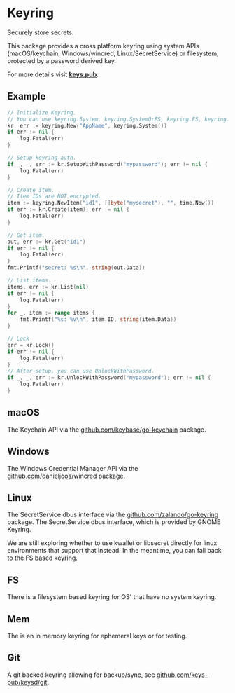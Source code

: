 # Keyring

Securely store secrets.

This package provides a cross platform keyring using system APIs (macOS/keychain,
Windows/wincred, Linux/SecretService) or filesystem, protected by a password derived key.

For more details visit **[keys.pub](https://keys.pub)**.

## Example

```go
// Initialize Keyring.
// You can use keyring.System, keyring.SystemOrFS, keyring.FS, keyring.Mem, git.NewRepository.
kr, err := keyring.New("AppName", keyring.System())
if err != nil {
    log.Fatal(err)
}

// Setup keyring auth.
if _, _, err := kr.SetupWithPassword("mypassword"); err != nil {
    log.Fatal(err)
}

// Create item.
// Item IDs are NOT encrypted.
item := keyring.NewItem("id1", []byte("mysecret"), "", time.Now())
if err := kr.Create(item); err != nil {
    log.Fatal(err)
}

// Get item.
out, err := kr.Get("id1")
if err != nil {
    log.Fatal(err)
}
fmt.Printf("secret: %s\n", string(out.Data))

// List items.
items, err := kr.List(nil)
if err != nil {
    log.Fatal(err)
}
for _, item := range items {
    fmt.Printf("%s: %v\n", item.ID, string(item.Data))
}

// Lock
err = kr.Lock()
if err != nil {
    log.Fatal(err)
}
// After setup, you can use UnlockWithPassword.
if _, _, err := kr.UnlockWithPassword("mypassword"); err != nil {
    log.Fatal(err)
}
```

## macOS

The Keychain API via the [github.com/keybase/go-keychain](https://github.com/keybase/go-keychain) package.

## Windows

The Windows Credential Manager API via the [github.com/danieljoos/wincred](https://github.com/danieljoos/wincred) package.

## Linux

The SecretService dbus interface via the [github.com/zalando/go-keyring](github.com/zalando/go-keyring)
package. The SecretService dbus interface, which is provided by GNOME Keyring.

We are still exploring whether to use kwallet or libsecret directly for linux environments that support that instead.
In the meantime, you can fall back to the FS based keyring.

## FS

There is a filesystem based keyring for OS' that have no system keyring.

## Mem

The is an in memory keyring for ephemeral keys or for testing.

## Git

A git backed keyring allowing for backup/sync, see [github.com/keys-pub/keysd/git](https://github.com/keys-pub/keysd/tree/master/git).
